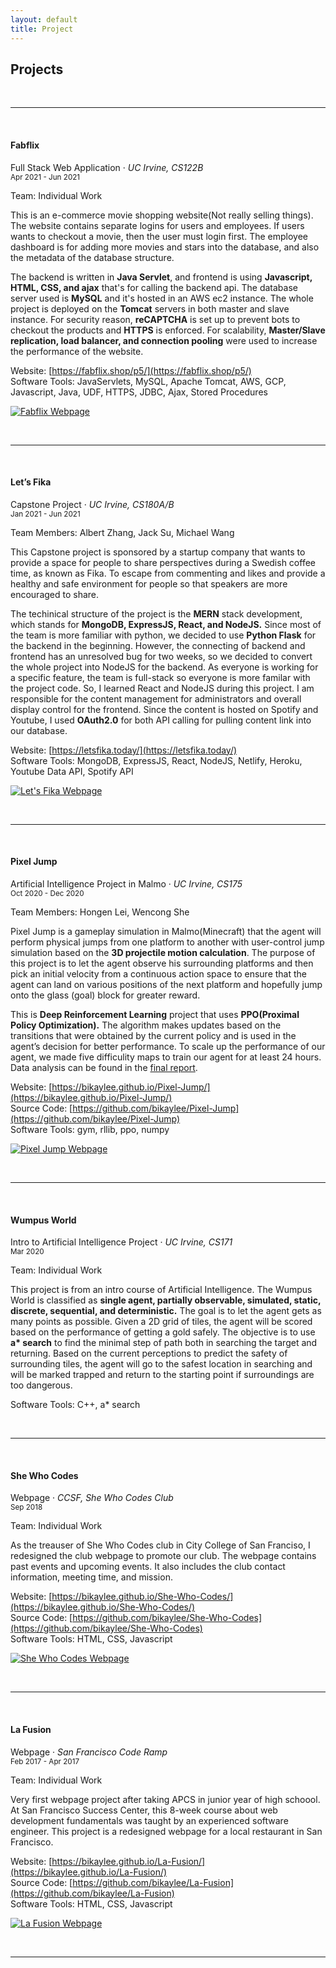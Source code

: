 ```yaml
---
layout: default
title: Project
---
```


## Projects

<br>

---

<br>

#### Fabflix

Full Stack Web Application &middot; _UC Irvine, CS122B_ <br>
<small>Apr 2021 - Jun 2021</small>

Team: Individual Work

This is an e-commerce movie shopping website(Not really selling things). The website contains separate logins for users and employees. If users wants to checkout a movie, then the user must login first. The employee dashboard is for adding more movies and stars into the database, and also the metadata of the database structure.

The backend is written in **Java Servlet**, and frontend is using **Javascript, HTML, CSS, and ajax** that's for calling the backend api. The database server used is **MySQL** and it's hosted in an AWS ec2 instance. The whole project is deployed on the **Tomcat** servers in both master and slave instance. For security reason, **reCAPTCHA** is set up to prevent bots to checkout the products and **HTTPS** is enforced. For scalability, **Master/Slave replication, load balancer, and connection pooling** were used to increase the performance of the website.

Website: [https://fabflix.shop/p5/](https://fabflix.shop/p5/) <br>
Software Tools: JavaServlets, MySQL, Apache Tomcat, AWS, GCP, Javascript, Java, UDF, HTTPS, JDBC, Ajax, Stored Procedures

[![Fabflix Webpage](img/fabflix.png)](https://fabflix.shop/p5/)

<br>

---

<br>

#### Let’s Fika

Capstone Project &middot; _UC Irvine, CS180A/B_ <br>
<small>Jan 2021 - Jun 2021</small>

Team Members: Albert Zhang, Jack Su, Michael Wang

This Capstone project is sponsored by a startup company that wants to provide a space for people to share perspectives during a Swedish coffee time, as known as Fika. To escape from commenting and likes and provide a healthy and safe environment for people so that speakers are more encouraged to share.

The techinical structure of the project is the **MERN** stack development, which stands for **MongoDB, ExpressJS, React, and NodeJS.** Since most of the team is more familiar with python, we decided to use **Python Flask** for the backend in the beginning. However, the connecting of backend and frontend has an unresolved bug for two weeks, so we decided to convert the whole project into NodeJS for the backend. As everyone is working for a specific feature, the team is full-stack so everyone is more familar with the project code. So, I learned React and NodeJS during this project. I am responsible for the content management for administrators and overall display control for the frontend. Since the content is hosted on Spotify and Youtube, I used **OAuth2.0** for both API calling for pulling content link into our database.

Website: [https://letsfika.today/](https://letsfika.today/) <br>
Software Tools: MongoDB, ExpressJS, React, NodeJS, Netlify, Heroku, Youtube Data API, Spotify API

[![Let's Fika Webpage](img/letsfika.png)](https://letsfika.today/)

<br>

---

<br>

#### Pixel Jump

Artificial Intelligence Project in Malmo &middot; _UC Irvine, CS175_ <br>
<small>Oct 2020 - Dec 2020</small>

Team Members: Hongen Lei, Wencong She

Pixel Jump is a gameplay simulation in Malmo(Minecraft) that the agent will perform physical jumps from one platform to another with user-control jump simulation based on the **3D projectile motion calculation**. The purpose of this project is to let the agent observe his surrounding platforms and then pick an initial velocity from a continuous action space to ensure that the agent can land on various positions of the next platform and hopefully jump onto the glass (goal) block for greater reward.

This is **Deep Reinforcement Learning** project that uses **PPO(Proximal Policy Optimization).** The algorithm makes updates based on the transitions that were obtained by the current policy and is used in the agent’s decision for better performance. To scale up the performance of our agent, we made five difficulity maps to train our agent for at least 24 hours. Data analysis can be found in the [final report](https://bikaylee.github.io/Pixel-Jump/final.html).

Website: [https://bikaylee.github.io/Pixel-Jump/](https://bikaylee.github.io/Pixel-Jump/) <br>
Source Code: [https://github.com/bikaylee/Pixel-Jump](https://github.com/bikaylee/Pixel-Jump) <br>
Software Tools: gym, rllib, ppo, numpy

[![Pixel Jump Webpage](img/pixeljump.gif)](https://bikaylee.github.io/Pixel-Jump/)

<br>

---

<br>

#### Wumpus World

Intro to Artificial Intelligence Project &middot; _UC Irvine, CS171_ <br>
<small>Mar 2020</small>

Team: Individual Work

This project is from an intro course of Artificial Intelligence. The Wumpus World is classified as **single agent, partially observable, simulated, static, discrete, sequential, and deterministic.** The goal is to let the agent gets as many points as possible. Given a 2D grid of tiles, the agent will be scored based on the performance of getting a gold safely. The objective is to use **a\* search** to find the minimal step of path both in searching the target and returning. Based on the current perceptions to predict the safety of surrounding tiles, the agent will go to the safest location in searching and will be marked trapped and return to the starting point if surroundings are too dangerous.

Software Tools: C++, a\* search

<br>

---

<br>

#### She Who Codes

Webpage &middot; _CCSF, She Who Codes Club_ <br>
<small>Sep 2018</small>

Team: Individual Work

As the treauser of She Who Codes club in City College of San Franciso, I redesigned the club webpage to promote our club. The webpage contains past events and upcoming events. It also includes the club contact information, meeting time, and mission.

Website: [https://bikaylee.github.io/She-Who-Codes/](https://bikaylee.github.io/She-Who-Codes/) <br>
Source Code: [https://github.com/bikaylee/She-Who-Codes](https://github.com/bikaylee/She-Who-Codes) <br>
Software Tools: HTML, CSS, Javascript

[![She Who Codes Webpage](img/shewhocodes.png)](https://bikaylee.github.io/She-Who-Codes/)

<br>

---

<br>

#### La Fusion

Webpage &middot; _San Francisco Code Ramp_ <br>
<small>Feb 2017 - Apr 2017</small>

Team: Individual Work

Very first webpage project after taking APCS in junior year of high schoool. At San Francisco Success Center, this 8-week course about web development fundamentals was taught by an experienced software engineer. This project is a redesigned webpage for a local restaurant in San Francisco.

Website: [https://bikaylee.github.io/La-Fusion/](https://bikaylee.github.io/La-Fusion/) <br>
Source Code: [https://github.com/bikaylee/La-Fusion](https://github.com/bikaylee/La-Fusion) <br>
Software Tools: HTML, CSS, Javascript

[![La Fusion Webpage](img/lafusion.png)](https://bikaylee.github.io/La-Fusion/)

<br>

---
